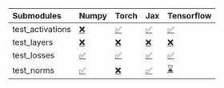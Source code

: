 | Submodules       | Numpy                                                                                                                           | Torch                                                                                                                           | Jax                                                                                                                             | Tensorflow                                                                                                                      |
|:-----------------|:--------------------------------------------------------------------------------------------------------------------------------|:--------------------------------------------------------------------------------------------------------------------------------|:--------------------------------------------------------------------------------------------------------------------------------|:--------------------------------------------------------------------------------------------------------------------------------|
| test_activations | <a href="https://github.com/unifyai/ivy/runs/7945445720?check_suite_focus=true" rel="noopener noreferrer" target="_blank">❌</a> | <a href="https://github.com/unifyai/ivy/runs/7945445970?check_suite_focus=true" rel="noopener noreferrer" target="_blank">✅</a> | <a href="https://github.com/unifyai/ivy/runs/7945446193?check_suite_focus=true" rel="noopener noreferrer" target="_blank">✅</a> | <a href="https://github.com/unifyai/ivy/runs/7945446448?check_suite_focus=true" rel="noopener noreferrer" target="_blank">✅</a> |
| test_layers      | <a href="https://github.com/unifyai/ivy/runs/7945445800?check_suite_focus=true" rel="noopener noreferrer" target="_blank">❌</a> | <a href="https://github.com/unifyai/ivy/runs/7945446035?check_suite_focus=true" rel="noopener noreferrer" target="_blank">❌</a> | <a href="https://github.com/unifyai/ivy/runs/7945446259?check_suite_focus=true" rel="noopener noreferrer" target="_blank">❌</a> | <a href="https://github.com/unifyai/ivy/runs/7945446491?check_suite_focus=true" rel="noopener noreferrer" target="_blank">❌</a> |
| test_losses      | <a href="https://github.com/unifyai/ivy/runs/7945445853?check_suite_focus=true" rel="noopener noreferrer" target="_blank">✅</a> | <a href="https://github.com/unifyai/ivy/runs/7945446084?check_suite_focus=true" rel="noopener noreferrer" target="_blank">✅</a> | <a href="https://github.com/unifyai/ivy/runs/7945446328?check_suite_focus=true" rel="noopener noreferrer" target="_blank">✅</a> | <a href="https://github.com/unifyai/ivy/runs/7945446544?check_suite_focus=true" rel="noopener noreferrer" target="_blank">✅</a> |
| test_norms       | <a href="https://github.com/unifyai/ivy/runs/7945445912?check_suite_focus=true" rel="noopener noreferrer" target="_blank">✅</a> | <a href="https://github.com/unifyai/ivy/runs/7945446137?check_suite_focus=true" rel="noopener noreferrer" target="_blank">❌</a> | <a href="https://github.com/unifyai/ivy/runs/7945446393?check_suite_focus=true" rel="noopener noreferrer" target="_blank">✅</a> | <a href="https://github.com/unifyai/ivy/runs/7945446618?check_suite_focus=true" rel="noopener noreferrer" target="_blank">⌛</a> |